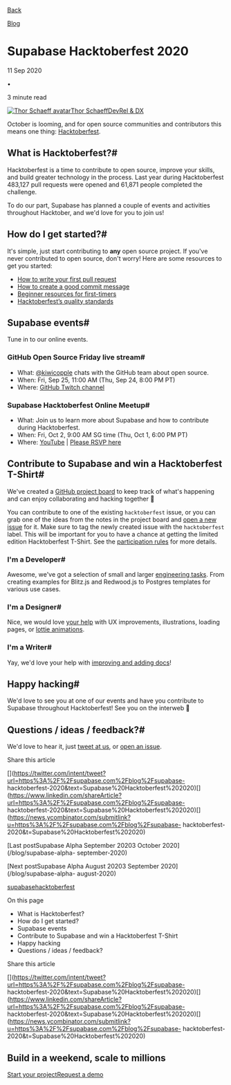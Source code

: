 [Back](/blog)

[Blog](/blog)

# Supabase Hacktoberfest 2020

11 Sep 2020

•

3 minute read

[![Thor Schaeff
avatar](/_next/image?url=https%3A%2F%2Fgithub.com%2Fthorwebdev.png&w=96&q=75)Thor
SchaeffDevRel & DX](https://twitter.com/thorwebdev)

October is looming, and for open source communities and contributors this
means one thing: [Hacktoberfest](https://hacktoberfest.digitalocean.com/).

## What is Hacktoberfest?#

Hacktoberfest is a time to contribute to open source, improve your skills, and
build greater technology in the process. Last year during Hacktoberfest
483,127 pull requests were opened and 61,871 people completed the challenge.

To do our part, Supabase has planned a couple of events and activities
throughout Hacktober, and we'd love for you to join us!

## How do I get started?#

It's simple, just start contributing to **any** open source project. If you've
never contributed to open source, don't worry! Here are some resources to get
you started:

  * [How to write your first pull request](https://pages.news.digitalocean.com/n/Y0VKC0qX000hY0236IE0qDn)
  * [How to create a good commit message](https://pages.news.digitalocean.com/n/wIYDXKVE600000nr20h3r0C)
  * [Beginner resources for first-timers](https://pages.news.digitalocean.com/n/kE2b60X00B003IVhYn0cK0D)
  * [Hacktoberfest’s quality standards](https://hacktoberfest.digitalocean.com/details/#quality)

## Supabase events#

Tune in to our online events.

### GitHub Open Source Friday live stream#

  * What: [@kiwicopple](https://github.com/kiwicopple) chats with the GitHub team about open source.
  * When: Fri, Sep 25, 11:00 AM (Thu, Sep 24, 8:00 PM PT)
  * Where: [GitHub Twitch channel](https://www.twitch.tv/github)

### Supabase Hacktoberfest Online Meetup#

  * What: Join us to learn more about Supabase and how to contribute during Hacktoberfest.
  * When: Fri, Oct 2, 9:00 AM SG time (Thu, Oct 1, 6:00 PM PT)
  * Where: [YouTube](https://youtu.be/3_xRLTjvEiE) | [Please RSVP here](https://organize.mlh.io/participants/events/4291-hacktoberfest-supabase-meetup)

## Contribute to Supabase and win a Hacktoberfest T-Shirt#

We've created a [GitHub project
board](https://github.com/orgs/supabase/projects/5) to keep track of what's
happening and can enjoy collaborating and hacking together 🥳

You can contribute to one of the existing `hacktoberfest` issue, or you can
grab one of the ideas from the notes in the project board and [open a new
issue](https://github.com/supabase/supabase/issues/choose) for it. Make sure
to tag the newly created issue with the `hacktoberfest` label. This will be
important for you to have a chance at getting the limited edition
Hacktoberfest T-Shirt. See the [participation
rules](https://hacktoberfest.digitalocean.com/details/#rules) for more
details.

### I'm a Developer#

Awesome, we've got a selection of small and larger [engineering
tasks](https://github.com/orgs/supabase/projects/5#column-10773067). From
creating examples for Blitz.js and Redwood.js to Postgres templates for
various use cases.

### I'm a Designer#

Nice, we would love [your
help](https://github.com/orgs/supabase/projects/5#column-10773073) with UX
improvements, illustrations, loading pages, or [lottie
animations](https://lottiefiles.com/).

### I'm a Writer#

Yay, we'd love your help with [improving and adding
docs](https://github.com/orgs/supabase/projects/5#column-10773075)!

## Happy hacking#

We'd love to see you at one of our events and have you contribute to Supabase
throughout Hacktoberfest! See you on the interweb 🙂

## Questions / ideas / feedback?#

We'd love to hear it, just [tweet at us](https://twitter.com/supabase), or
[open an issue](https://github.com/supabase/supabase/issues/choose).

Share this article

[](https://twitter.com/intent/tweet?url=https%3A%2F%2Fsupabase.com%2Fblog%2Fsupabase-
hacktoberfest-2020&text=Supabase%20Hacktoberfest%202020)[](https://www.linkedin.com/shareArticle?url=https%3A%2F%2Fsupabase.com%2Fblog%2Fsupabase-
hacktoberfest-2020&text=Supabase%20Hacktoberfest%202020)[](https://news.ycombinator.com/submitlink?u=https%3A%2F%2Fsupabase.com%2Fblog%2Fsupabase-
hacktoberfest-2020&t=Supabase%20Hacktoberfest%202020)

[Last postSupabase Alpha September 20203 October 2020](/blog/supabase-alpha-
september-2020)

[Next postSupabase Alpha August 20203 September 2020](/blog/supabase-alpha-
august-2020)

[supabase](/blog/tags/supabase)[hacktoberfest](/blog/tags/hacktoberfest)

On this page

  * What is Hacktoberfest?
  * How do I get started?
  * Supabase events
  * Contribute to Supabase and win a Hacktoberfest T-Shirt
  * Happy hacking
  * Questions / ideas / feedback?

Share this article

[](https://twitter.com/intent/tweet?url=https%3A%2F%2Fsupabase.com%2Fblog%2Fsupabase-
hacktoberfest-2020&text=Supabase%20Hacktoberfest%202020)[](https://www.linkedin.com/shareArticle?url=https%3A%2F%2Fsupabase.com%2Fblog%2Fsupabase-
hacktoberfest-2020&text=Supabase%20Hacktoberfest%202020)[](https://news.ycombinator.com/submitlink?u=https%3A%2F%2Fsupabase.com%2Fblog%2Fsupabase-
hacktoberfest-2020&t=Supabase%20Hacktoberfest%202020)

## Build in a weekend, scale to millions

[Start your project](https://supabase.com/dashboard)[Request a
demo](/contact/sales)

